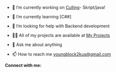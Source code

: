 <!---
- 👋 Hi, I’m @Youngblock3k
- 👀 I’m interested in coding
- 🌱 I’m currently learning java
- 💞️ I’m looking to collaborate on none!
- 📫 How to reach me : Youngblock2kus@gmail.com
- 😄 Pronouns: He/him
- ⚡ Fun fact: i have coded multiple games <3 via java/python
--->

<!---
Youngblock3k/Youngblock3k is a ✨ special ✨ repository because its `README.md` (this file) appears on your GitHub profile.
You can click the Preview link to take a look at your changes.
--->


 - 🔭 I’m currently working on [Culling](https://discord.gg/U8zzQzxC)- Skript/java!

 - 🌱 I’m currently learning [C##]

 - 🤝 I’m looking for help with Backend development

 - 👨‍💻 All of my projects are available at [My Projects](https://github.com/Youngblock3k)

 - 💬 Ask me about anything

 - 📫 How to reach me youngblock2kus@gmail.com

**Connect with me:**

[Discord]: [Discord](https://discord.gg/Fwjg7jkx)
[Youtube]: [Youtube](https://www.youtube.com/@youngblock2k)
[GITHUB]: [GITHUB](https://github.com/Youngblock2k)
